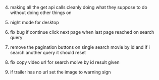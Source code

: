 
4. making all the get api calls cleanly doing what they suppose to do without doing other things on 

5. night mode for desktop

6. fix bug if continue click next page when last page reached on search query 

7. remove the pagination buttons on single search movie by id and if i search another query it should reset

8. fix copy video url for search moive by id result given

9. if trailer has no url set the image to warning sign